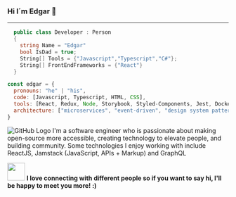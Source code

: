 
### Hi I´m Edgar 👋
---
```C#
  public class Developer : Person
  {
    string Name = "Edgar"
    bool IsDad = true;
    String[] Tools = {"Javascript","Typescript","C#"};
    String[] FrontEndFrameworks = {"React"}
  }
```
```javascript
const edgar = {
  pronouns: "he" | "his",
  code: [Javascript, Typescript, HTML, CSS],
  tools: [React, Redux, Node, Storybook, Styled-Components, Jest, Docker],
  architecture: ["microservices", "event-driven", "design system pattern"]
}
```
![GitHub Logo](https://raw.githubusercontent.com/halfrost/halfrost/master/icons/header_.png)
I'm a software engineer who is passionate about making open-source more accessible, creating technology to elevate people, and building community. Some technologies I enjoy working with include ReactJS, Jamstack (JavaScript, APIs + Markup) and GraphQL

<span><img src="https://camo.githubusercontent.com/6ba7b982e69849c28d40e15131d5557cd65455a6/68747470733a2f2f6d656469612e67697068792e636f6d2f6d656469612f4c6e516a7057614f4e386e68723231764e572f67697068792e676966" width="40" height="40" />
 <b>I love connecting with different people so if you want to say hi, I'll be happy to meet you more! :)</b></span>
